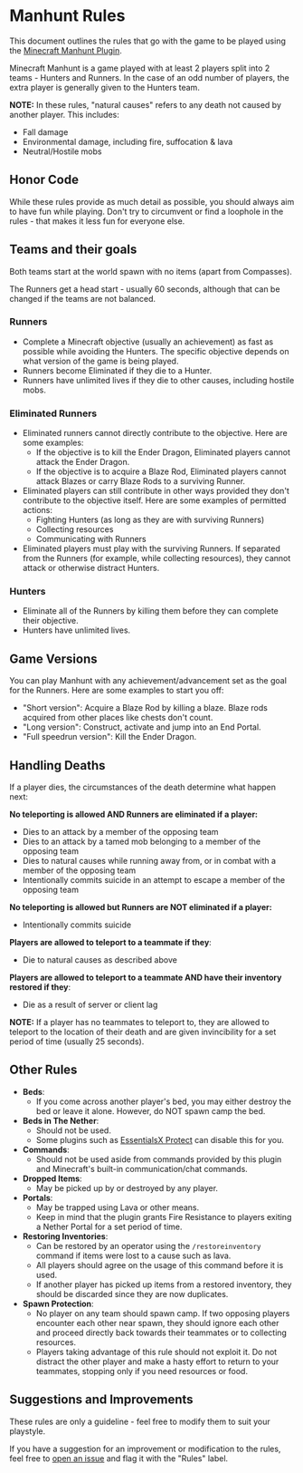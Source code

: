 # Manhunt Rules

This document outlines the rules that go with the game to be played using the 
[Minecraft Manhunt Plugin](https://github.com/ricetech/MinecraftManhuntPlugin).

Minecraft Manhunt is a game played with at least 2 players split into 2 teams - Hunters and Runners.
In the case of an odd number of players, the extra player is generally given to the Hunters team.

**NOTE:** In these rules, "natural causes" refers to any death not caused by another player. This includes:
- Fall damage
- Environmental damage, including fire, suffocation & lava
- Neutral/Hostile mobs

## Honor Code

While these rules provide as much detail as possible, you should always aim to have fun while playing.
Don't try to circumvent or find a loophole in the rules - that makes it less fun for everyone else.

## Teams and their goals

Both teams start at the world spawn with no items (apart from Compasses).

The Runners get a head start - usually 60 seconds, although that can be changed if the teams are not balanced.

### Runners

- Complete a Minecraft objective (usually an achievement) as fast as possible while avoiding the Hunters. The specific
  objective depends on what version of the game is being played.
- Runners become Eliminated if they die to a Hunter.
- Runners have unlimited lives if they die to other causes, including hostile mobs.

### Eliminated Runners

- Eliminated runners cannot directly contribute to the objective. Here are some examples:
  - If the objective is to kill the Ender Dragon, Eliminated players cannot attack the Ender Dragon.
  - If the objective is to acquire a Blaze Rod, Eliminated players cannot attack Blazes or carry Blaze Rods to a
  surviving Runner.
- Eliminated players can still contribute in other ways provided they don't contribute to the objective itself.
  Here are some examples of permitted actions:
  - Fighting Hunters (as long as they are with surviving Runners)
  - Collecting resources
  - Communicating with Runners
- Eliminated players must play with the surviving Runners. If separated from the Runners 
  (for example, while collecting resources), they cannot attack or otherwise distract Hunters.
  
### Hunters

- Eliminate all of the Runners by killing them before they can complete their objective.
- Hunters have unlimited lives.

## Game Versions

You can play Manhunt with any achievement/advancement set as the goal for the Runners.
Here are some examples to start you off:

- "Short version": Acquire a Blaze Rod by killing a blaze. Blaze rods acquired from other places like chests don't count.
- "Long version": Construct, activate and jump into an End Portal.
- "Full speedrun version": Kill the Ender Dragon.

## Handling Deaths

If a player dies, the circumstances of the death determine what happen next:

__No teleporting is allowed AND Runners are eliminated if a player:__

- Dies to an attack by a member of the opposing team
- Dies to an attack by a tamed mob belonging to a member of the opposing team
- Dies to natural causes while running away from, or in combat with a member of the opposing team
- Intentionally commits suicide in an attempt to escape a member of the opposing team

__No teleporting is allowed but Runners are NOT eliminated if a player:__

- Intentionally commits suicide

__Players are allowed to teleport to a teammate if they__:

- Die to natural causes as described above

__Players are allowed to teleport to a teammate AND have their inventory restored if they__:

- Die as a result of server or client lag

**NOTE:** If a player has no teammates to teleport to, they are allowed to teleport to the location of their death
and are given invincibility for a set period of time (usually 25 seconds).

## Other Rules

- **Beds**: 
  - If you come across another player's bed, you may either destroy the bed or leave it alone.
  However, do NOT spawn camp the bed.
- **Beds in The Nether**:
  - Should not be used.
  - Some plugins such as [EssentialsX Protect](https://essentialsx.net/) can disable this for you.
- **Commands**: 
  - Should not be used aside from commands provided by this plugin and Minecraft's built-in communication/chat commands.
- **Dropped Items**: 
  - May be picked up by or destroyed by any player.
- **Portals**: 
  - May be trapped using Lava or other means.
  - Keep in mind that the plugin grants Fire Resistance to players exiting a Nether Portal for a set period of time.
- **Restoring Inventories**: 
  - Can be restored by an operator using the `/restoreinventory` command if items were lost to a cause such as lava.
  - All players should agree on the usage of this command before it is used.
  - If another player has picked up items from a restored inventory, they should be discarded since they are now
  duplicates.
- **Spawn Protection**:
  - No player on any team should spawn camp. If two opposing players encounter each other near spawn, they should
  ignore each other and proceed directly back towards their teammates or to collecting resources.
  - Players taking advantage of this rule should not exploit it. Do not distract the other player and make a hasty
  effort to return to your teammates, stopping only if you need resources or food.
    
## Suggestions and Improvements

These rules are only a guideline - feel free to modify them to suit your playstyle.

If you have a suggestion for an improvement or modification to the rules, feel free to 
[open an issue](https://github.com/ricetech/MinecraftManhuntPlugin/issues/new) and flag it with the "Rules" label.
